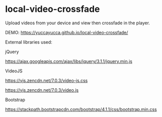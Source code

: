 # local-video-crossfade

Upload videos from your device and view then crossfade in the player.

DEMO:
https://yuccayucca.github.io/local-video-crossfade/

External libraries used:

jQuery 

https://ajax.googleapis.com/ajax/libs/jquery/3.1.1/jquery.min.js

VideoJS

https://vjs.zencdn.net/7.0.3/video-js.css

https://vjs.zencdn.net/7.0.3/video.js

Bootstrap

https://stackpath.bootstrapcdn.com/bootstrap/4.1.1/css/bootstrap.min.css

